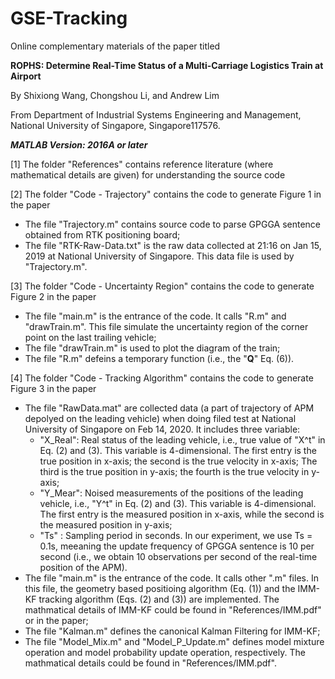 # GSE-Tracking
Online complementary materials of the paper titled 

**ROPHS: Determine Real-Time Status of a Multi-Carriage Logistics Train at Airport**

By Shixiong Wang, Chongshou Li, and Andrew Lim

From Department of Industrial Systems Engineering and Management, National University of Singapore, Singapore117576. 


***MATLAB Version: 2016A or later***

[1] The folder "References" contains reference literature (where mathematical details are given) for understanding the source code

[2] The folder "Code - Trajectory" contains the code to generate Figure 1 in the paper
- The file "Trajectory.m" contains source code to parse GPGGA sentence obtained from RTK positioning board;
- The file "RTK-Raw-Data.txt" is the raw data collected at 21:16 on Jan 15, 2019 at National University of Singapore. This data file is used by "Trajectory.m".

[3] The folder "Code - Uncertainty Region" contains the code to generate Figure 2 in the paper
- The file "main.m" is the entrance of the code. It calls "R.m" and "drawTrain.m". This file simulate the uncertainty region of the corner point on the last trailing vehicle;
- The file "drawTrain.m" is used to plot the diagram of the train;
- The file "R.m" defeins a temporary function (i.e., the "**Q**" Eq. (6)).

[4] The folder "Code - Tracking Algorithm" contains the code to generate Figure 3 in the paper
- The file "RawData.mat" are collected data (a part of trajectory of APM depolyed on the leading vehicle) when doing filed test at National University of Singapore on Feb 14, 2020. It includes three variable:
  + "X_Real": Real status of the leading vehicle, i.e., true value of "X^t" in Eq. (2) and (3). This variable is 4-dimensional. The first entry is the true position in x-axis; the second is the true velocity in x-axis; The third is the true position in y-axis; the fourth is the true velocity in y-axis; 
  + "Y_Mear": Noised measurements of the positions of the leading vehicle, i.e., "Y^t" in Eq. (2) and (3). This variable is 4-dimensional. The first entry is the measured position in x-axis, while the second is the measured position in y-axis;
  + "Ts"    : Sampling period in seconds. In our experiment, we use Ts = 0.1s, meeaning the update frequency of GPGGA sentence is 10 per second (i.e., we obtain 10 observations per second of the real-time position of the APM).
- The file "main.m" is the entrance of the code. It calls other ".m" files. In this file, the geometry based positioing algorithm (Eq. (1)) and the IMM-KF tracking algorithm (Eqs. (2) and (3)) are implemented. The mathmatical details of IMM-KF could be found in "References/IMM.pdf" or in the paper;
- The file "Kalman.m" defines the canonical Kalman Filtering for IMM-KF;
- The file "Model_Mix.m" and "Model_P_Update.m" defines model mixture operation and model probability update operation, respectively. The mathmatical details could be found in "References/IMM.pdf".
